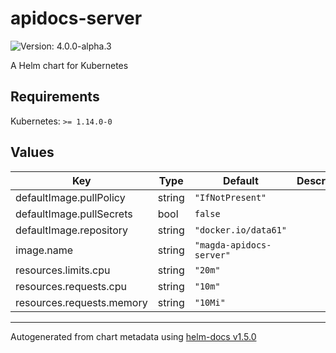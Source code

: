 # apidocs-server

![Version: 4.0.0-alpha.3](https://img.shields.io/badge/Version-4.0.0--alpha.3-informational?style=flat-square)

A Helm chart for Kubernetes

## Requirements

Kubernetes: `>= 1.14.0-0`

## Values

| Key | Type | Default | Description |
|-----|------|---------|-------------|
| defaultImage.pullPolicy | string | `"IfNotPresent"` |  |
| defaultImage.pullSecrets | bool | `false` |  |
| defaultImage.repository | string | `"docker.io/data61"` |  |
| image.name | string | `"magda-apidocs-server"` |  |
| resources.limits.cpu | string | `"20m"` |  |
| resources.requests.cpu | string | `"10m"` |  |
| resources.requests.memory | string | `"10Mi"` |  |

----------------------------------------------
Autogenerated from chart metadata using [helm-docs v1.5.0](https://github.com/norwoodj/helm-docs/releases/v1.5.0)
